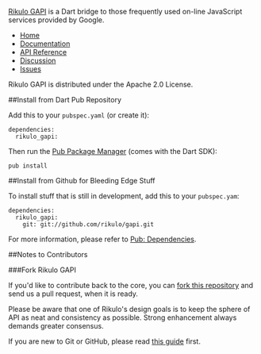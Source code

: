 [Rikulo GAPI](http://rikulo.org) is a Dart bridge to 
those frequently used on-line JavaScript services provided by Google. 

* [Home](http://rikulo.org)
* [Documentation](http://docs.rikulo.org)
* [API Reference](http://api.rikulo.org/gapi/latest)
* [Discussion](http://stackoverflow.com/questions/tagged/rikulo)
* [Issues](https://github.com/rikulo/gapi/issues)

Rikulo GAPI is distributed under the Apache 2.0 License.

##Install from Dart Pub Repository

Add this to your `pubspec.yaml` (or create it):

    dependencies:
      rikulo_gapi:

Then run the [Pub Package Manager](http://pub.dartlang.org/doc) (comes with the Dart SDK):

    pub install

##Install from Github for Bleeding Edge Stuff

To install stuff that is still in development, add this to your `pubspec.yam`:

    dependencies:
      rikulo_gapi:
        git: git://github.com/rikulo/gapi.git

For more information, please refer to [Pub: Dependencies](http://pub.dartlang.org/doc/pubspec.html#dependencies).

##Notes to Contributors

###Fork Rikulo GAPI

If you'd like to contribute back to the core, you can [fork this repository](https://help.github.com/articles/fork-a-repo) and send us a pull request, when it is ready.

Please be aware that one of Rikulo's design goals is to keep the sphere of API as neat and consistency as possible. Strong enhancement always demands greater consensus.

If you are new to Git or GitHub, please read [this guide](https://help.github.com/) first.
